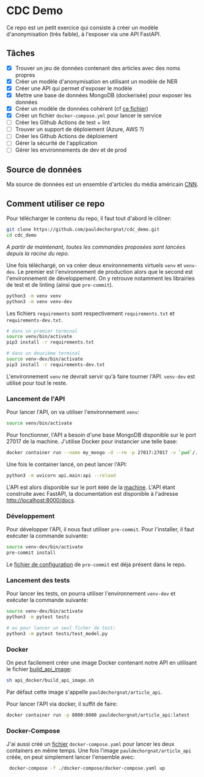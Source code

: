 # CDC Demo

Ce repo est un petit exercice qui consiste à créer un modèle d'anonymisation (très faible), à l'exposer via une API FastAPI.

## Tâches

- [x] Trouver un jeu de données contenant des articles avec des noms propres
- [x] Créer un modèle d'anonymisation en utilisant un modèle de NER
- [x] Créer une API qui permet d'exposer le modèle
- [x] Mettre une base de données MongoDB (dockerisée) pour exposer les données
- [x] Créer un modèle de données cohérent (cf [ce fichier](/data_model/README.md))
- [x] Créer un fichier `docker-compose.yml` pour lancer le service
- [ ] Créer les Github Actions de test + lint
- [ ] Trouver un support de déploiement (Azure, AWS ?)
- [ ] Créer les Github Actions de déploiement
- [ ] Gérer la sécurité de l'application
- [ ] Gérer les environnements de dev et de prod

## Source de données

Ma source de données est un ensemble d'articles du média américain [CNN](https://www.kaggle.com/datasets/hadasu92/cnn-articles-after-basic-cleaning?resource=download).

## Comment utiliser ce repo

Pour télécharger le contenu du repo, il faut tout d'abord le clôner:

```sh
git clone https://github.com/pauldechorgnat/cdc_demo.git
cd cdc_demo
```

_A partir de maintenant, toutes les commandes proposées sont lancées depuis la racine du repo._

Une fois téléchargé, on va créer deux environnements virtuels `venv` et `venv-dev`. Le premier est l'environnement de production alors que le second est l'environnement de développement. On y retrouve notamment les librairies de test et de linting (ainsi que `pre-commit`).

```sh
python3 -m venv venv
python3 -m venv venv-dev
```

Les fichiers `requirements` sont respectivement `requirements.txt` et `requirements-dev.txt`.

```sh
# dans un premier terminal
source venv/bin/activate
pip3 install -r requirements.txt

# dans un deuxième terminal
source venv-dev/bin/activate
pip3 install -r requirements-dev.txt
```

L'environnement `venv` ne devrait servir qu'à faire tourner l'API. `venv-dev` est utilisé pour tout le reste.

### Lancement de l'API

Pour lancer l'API, on va utiliser l'environnement `venv`:

```sh
source venv/bin/activate
```

Pour fonctionner, l'API a besoin d'une base MongoDB disponible sur le port 27017 de la machine. J'utilise Docker pour instancier une telle base:

```sh
docker container run --name my_mongo -d --rm -p 27017:27017 -v `pwd`/../mongo_docker/data:/data/db -p 27017:27017 mongo:latest
```

Une fois le container lancé, on peut lancer l'API:

```sh
python3 -m uvicorn api.main:api --reload
```

L'API est alors disponible sur le port `8000` de la [machine](http://localhost:8000). L'API étant construite avec FastAPI, la documentation est disponible à l'adresse [http://localhost:8000/docs](http://localhost:8000/docs).

### Développement

Pour développer l'API, il nous faut utiliser `pre-commit`. Pour l'installer, il faut exécuter la commande suivante:

```sh
source venv-dev/bin/activate
pre-commit install
```

Le [fichier de configuration](/.pre-commit-config.yaml) de `pre-commit` est déja présent dans le repo.

### Lancement des tests

Pour lancer les tests, on pourra utiliser l'environnement `venv-dev` et exécuter la commande suivante:

```sh
source venv-dev/bin/activate
python3 -m pytest tests

# ou pour lancer un seul ficher de test:
python3 -m pytest tests/test_model.py
```

### Docker

On peut facilement créer une image Docker contenant notre API en utilisant le fichier [build_api_image](/api_dockerl/build_api_image.sh):

```sh
sh api_docker/build_api_image.sh
```

Par défaut cette image s'appelle `pauldechorgnat/article_api`.

Pour lancer l'API via docker, il suffit de faire:

```sh
docker container run -p 8000:8000 pauldechorgnat/article_api:latest
```

### Docker-Compose

J'ai aussi créé un [fichier](docker-compose/docker-compose.yaml) `docker-compose.yaml` pour lancer les deux containers en même temps. Une fois l'image `pauldechorgnat/article_api` créée, on peut simplement lancer l'ensemble avec:

```sh
 docker-compose -f ./docker-compose/docker-compose.yaml up
```

